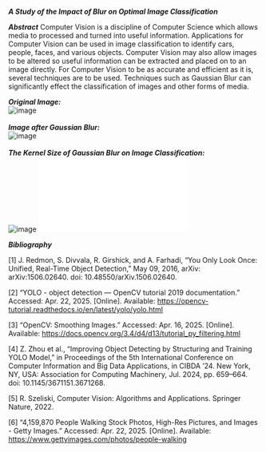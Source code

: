 ***A Study of the Impact of Blur on Optimal Image Classification***

***Abstract***
Computer Vision is a discipline of Computer Science which allows media to processed and turned into useful information.  Applications for Computer Vision can be used in image classification to identify cars, people, faces, and various objects.  Computer Vision may also allow images to be altered so useful information can be extracted and placed on to an image directly.  For Computer Vision to be as accurate and efficient as it is, several techniques are to be used.  Techniques such as Gaussian Blur can significantly effect the classification of images and other forms of media.

***Original Image:***\
![image](https://github.com/user-attachments/assets/e7dd4fa5-4769-4c5c-adc4-a47de966ffdf)\
\
***Image after Gaussian Blur:***\
![image](https://github.com/user-attachments/assets/24ec79c2-bacf-43b9-86f8-8525cbb82756)\
\
***The Kernel Size of Gaussian Blur on Image Classification:***\
![image](https://github.com/user-attachments/assets/3a942e40-d72f-4943-8710-1a6eedb36191)
![image](plot_confidences.pdf)

***Bibliography***

[1] J. Redmon, S. Divvala, R. Girshick, and A. Farhadi, “You Only Look Once: Unified, Real-Time Object Detection,” May 09, 2016, arXiv: arXiv:1506.02640. doi: 10.48550/arXiv.1506.02640.

[2] “YOLO - object detection — OpenCV tutorial 2019 documentation.” Accessed: Apr. 22, 2025. [Online]. Available: https://opencv-tutorial.readthedocs.io/en/latest/yolo/yolo.html

[3] “OpenCV: Smoothing Images.” Accessed: Apr. 16, 2025. [Online]. Available: https://docs.opencv.org/3.4/d4/d13/tutorial_py_filtering.html

[4] Z. Zhou et al., “Improving Object Detecting by Structuring and Training YOLO Model,” in Proceedings of the 5th International Conference on Computer Information and Big Data Applications, in CIBDA ’24. New York, NY, USA: Association for Computing Machinery, Jul. 2024, pp. 659–664. doi: 10.1145/3671151.3671268.

[5] R. Szeliski, Computer Vision: Algorithms and Applications. Springer Nature, 2022.

[6] “4,159,870 People Walking Stock Photos, High-Res Pictures, and Images - Getty Images.” Accessed: Apr. 22, 2025. [Online]. Available: https://www.gettyimages.com/photos/people-walking


